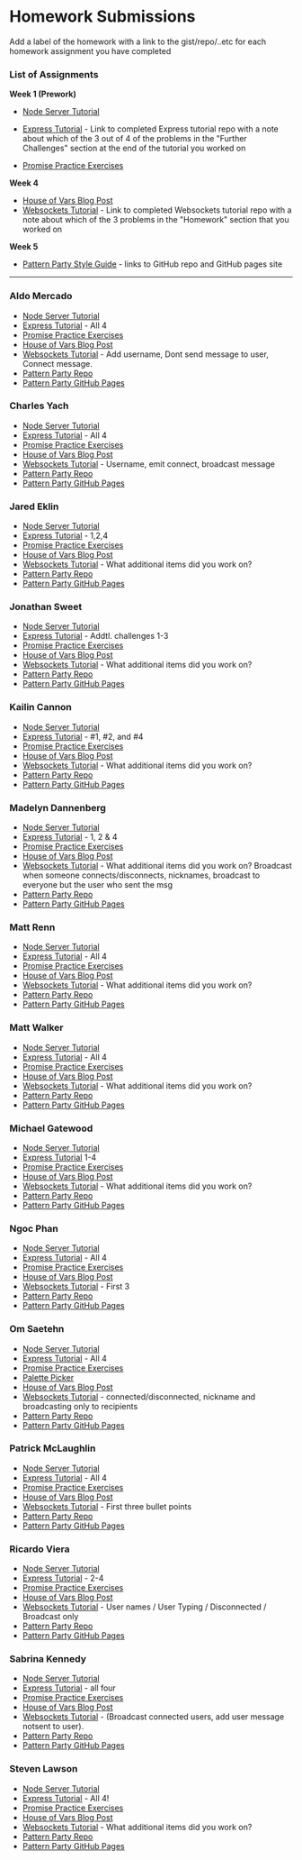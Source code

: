 # Homework Submissions

Add a label of the homework with a link to the gist/repo/..etc for each homework assignment you have completed

### List of Assignments

**Week 1 (Prework)**

* [Node Server Tutorial](http://frontend.turing.io/lessons/module-4/node-prework.html)

* [Express Tutorial](https://medium.com/@jaeger.rob/introduction-to-nodes-express-js-db5617047150) - Link to completed Express tutorial repo with a note about which of the 3 out of 4 of the problems in the "Further Challenges" section at the end of the tutorial you worked on

* [Promise Practice Exercises](https://gist.github.com/robbiejaeger/dc8f55c1f9462741090862f736b82cab)

**Week 4**

* [House of Vars Blog Post]()
* [Websockets Tutorial](https://socket.io/get-started/chat/) - Link to completed Websockets tutorial repo with a note about which of the 3 problems in the "Homework" section that you worked on

**Week 5**

* [Pattern Party Style Guide](http://frontend.turing.io/projects/pattrn-party.html) - links to GitHub repo and GitHub pages site

---

### Aldo Mercado

* [Node Server Tutorial](https://github.com/amercado1014/node-server-tutorial)
* [Express Tutorial](https://github.com/amercado1014/express-tutorial) - All 4
* [Promise Practice Exercises](https://github.com/amercado1014/promise-practice-exercises)
* [House of Vars Blog Post]()
* [Websockets Tutorial](https://github.com/amercado1014/chat-example) - Add username, Dont send message to user, Connect message. 
* [Pattern Party Repo]()
* [Pattern Party GitHub Pages]()

### Charles Yach

* [Node Server Tutorial](https://github.com/CharlesY712/node-prework)
* [Express Tutorial](https://github.com/CharlesY712/express-prework) - All 4
* [Promise Practice Exercises](https://github.com/CharlesY712/promises-prework)
* [House of Vars Blog Post](https://medium.com/@charlesy712/turing-house-of-vars-open-source-project-eb1f4bc34f1d)
* [Websockets Tutorial](https://github.com/CharlesY712/websprockets) - Username, emit connect, broadcast message
* [Pattern Party Repo](https://github.com/CharlesY712/pattrn-party)
* [Pattern Party GitHub Pages](https://charlesy712.github.io/pattrn-party/)

### Jared Eklin

* [Node Server Tutorial](https://github.com/jaredeklin/node-prework)
* [Express Tutorial](https://github.com/jaredeklin/express-tutorial) - 1,2,4
* [Promise Practice Exercises](https://gist.github.com/jaredeklin/c0b3f4027fe8f73bcbb94ffac8b54e27)
* [House of Vars Blog Post]()
* [Websockets Tutorial]() - What additional items did you work on?
* [Pattern Party Repo]()
* [Pattern Party GitHub Pages]()

### Jonathan Sweet

* [Node Server Tutorial](https://github.com/JSweet314/node-server-tutorial)
* [Express Tutorial](https://github.com/JSweet314/express-tutorial) - Addtl. challenges 1-3
* [Promise Practice Exercises](https://github.com/JSweet314/promise-practice-exercises)
* [House of Vars Blog Post]()
* [Websockets Tutorial]() - What additional items did you work on?
* [Pattern Party Repo]()
* [Pattern Party GitHub Pages]()

### Kailin Cannon

* [Node Server Tutorial](https://github.com/Kc2693/prework-node)
* [Express Tutorial](https://github.com/Kc2693/prework-express) - #1, #2, and #4
* [Promise Practice Exercises](https://repl.it/@Kailin/Promises-Practice)
* [House of Vars Blog Post]()
* [Websockets Tutorial]() - What additional items did you work on?
* [Pattern Party Repo]()
* [Pattern Party GitHub Pages]()

### Madelyn Dannenberg

* [Node Server Tutorial](https://github.com/mmdberg/messages-practice)
* [Express Tutorial](https://github.com/mmdberg/express-practice) - 1, 2 & 4
* [Promise Practice Exercises](https://gist.github.com/mmdberg/5f818f5fa954a4b788752e12ffbe09ee)
* [House of Vars Blog Post](https://gist.github.com/mmdberg/c0013e2c428cfeeadf7171313355af0a)
* [Websockets Tutorial](https://github.com/mmdberg/Websocket-HW) - What additional items did you work on? Broadcast when someone connects/disconnects, nicknames, broadcast to everyone but the user who sent the msg
* [Pattern Party Repo]()
* [Pattern Party GitHub Pages]()

### Matt Renn

* [Node Server Tutorial](https://github.com/rennmatthewp/node-server-tutorial)
* [Express Tutorial](https://github.com/rennmatthewp/express-tutorial) - All 4
* [Promise Practice Exercises](https://repl.it/@rennmatthewp/promises-pledges)
* [House of Vars Blog Post]()
* [Websockets Tutorial]() - What additional items did you work on?
* [Pattern Party Repo]()
* [Pattern Party GitHub Pages]()

### Matt Walker

* [Node Server Tutorial](https://github.com/mttwlkr/node-backend/tree/master/messages)
* [Express Tutorial](https://github.com/mttwlkr/express-backend/tree/master/public) - All 4
* [Promise Practice Exercises](https://github.com/mttwlkr/promises-homework/blob/master/promises-homework.js)
* [House of Vars Blog Post]()
* [Websockets Tutorial]() - What additional items did you work on?
* [Pattern Party Repo]()
* [Pattern Party GitHub Pages]()

### Michael Gatewood

* [Node Server Tutorial](https://github.com/mngatewood/messages)
* [Express Tutorial](https://github.com/mngatewood/express-tutorial) 1-4
* [Promise Practice Exercises](https://github.com/mngatewood/promise-practice)
* [House of Vars Blog Post]()
* [Websockets Tutorial]() - What additional items did you work on?
* [Pattern Party Repo]()
* [Pattern Party GitHub Pages]()

### Ngoc Phan

* [Node Server Tutorial](https://github.com/nphan24/messages)
* [Express Tutorial](https://github.com/nphan24/express-tutorial) - All 4
* [Promise Practice Exercises](https://github.com/nphan24/promises-prework)
* [House of Vars Blog Post](https://medium.com/@ngoc.gilmore24/my-first-dive-into-an-open-source-project-31219599baa4)
* [Websockets Tutorial](https://github.com/nphan24/web-sockets) - First 3
* [Pattern Party Repo]()
* [Pattern Party GitHub Pages]()

### Om Saetehn

* [Node Server Tutorial](https://github.com/chunktooth/node-http)
* [Express Tutorial](https://github.com/chunktooth/express-intro) - All 4
* [Promise Practice Exercises](https://github.com/chunktooth/promises-practice)
* [Palette Picker](https://github.com/chunktooth/palette-picker)
* [House of Vars Blog Post](https://medium.com/@om.saetehn/open-source-contribution-refined-github-d399750323cb)
* [Websockets Tutorial](https://github.com/chunktooth/chat-socket.io) - connected/disconnected, nickname and broadcasting only to recipients
* [Pattern Party Repo](https://github.com/chunktooth/pattern-party)
* [Pattern Party GitHub Pages](https://chunktooth.github.io/pattern-party/)

### Patrick McLaughlin

* [Node Server Tutorial](https://github.com/patrickmc21/node-prework)
* [Express Tutorial](https://github.com/patrickmc21/express-prework) - All 4
* [Promise Practice Exercises](https://github.com/patrickmc21/promises-prework)
* [House of Vars Blog Post](https://medium.com/@patrickmc21/open-source-contributions-b36b0e84107)
* [Websockets Tutorial](https://github.com/patrickmc21/websockets-tutorial) - First three bullet points
* [Pattern Party Repo]()
* [Pattern Party GitHub Pages]()

### Ricardo Viera

* [Node Server Tutorial](https://github.com/rvwatch/node-server-tutorial)
* [Express Tutorial](https://github.com/rvwatch/express-tutorial) - 2-4
* [Promise Practice Exercises](https://gist.github.com/rvwatch/f2e6f7c6f8a4b14efa066655247f72a3)
* [House of Vars Blog Post]()
* [Websockets Tutorial](https://github.com/rvwatch/mychatter) - User names / User Typing / Disconnected / Broadcast only
* [Pattern Party Repo]()
* [Pattern Party GitHub Pages]()


### Sabrina Kennedy

* [Node Server Tutorial](https://github.com/skenne21/Node.js-tutorial)
* [Express Tutorial](https://github.com/skenne21/intro-to-express) - all four
* [Promise Practice Exercises](https://github.com/skenne21/Promise-pledges)
* [House of Vars Blog Post]()
* [Websockets Tutorial](https://github.com/skenne21/chat-box) - (Broadcast connected users, add user message notsent to user).
* [Pattern Party Repo](https://github.com/skenne21/pattern-party)
* [Pattern Party GitHub Pages](https://skenne21.github.io/pattern-party/)

### Steven Lawson

* [Node Server Tutorial](https://gist.github.com/stevenleelawson/f7c33e6bd3b15d4a4f867dcfa0af687b)
* [Express Tutorial](https://github.com/stevenleelawson/express-tutorial-prework) - All 4!
* [Promise Practice Exercises](https://repl.it/@wolfshark/Promises-Practice)
* [House of Vars Blog Post]()
* [Websockets Tutorial]() - What additional items did you work on?
* [Pattern Party Repo]()
* [Pattern Party GitHub Pages]()

